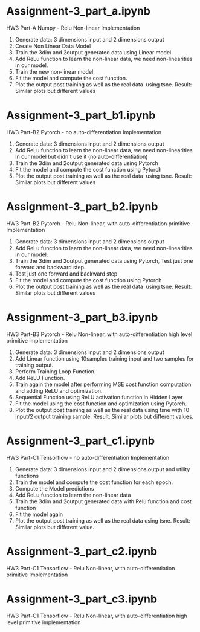 # Assignment-3_part_a.ipynb
HW3 Part-A Numpy - Relu Non-linear Implementation 

1. Generate data: 3 dimensions input and 2 dimensions output 
2. Create Non Linear Data Model
3. Train the 3dim and 2output generated data using Linear model 
4. Add ReLu function to learn the non-linear data, we need non-linearities in our model.
5. Train the new non-linear model.
6. Fit the model and compute the cost function.
7. Plot the output post training as well as the real data  using tsne.
   Result: Similar plots but different values
 
# Assignment-3_part_b1.ipynb
HW3 Part-B2 Pytorch - no auto-differentiation Implementation
1. Generate data: 3 dimensions input and 2 dimensions output 
2. Add ReLu function to learn the non-linear data, we need non-linearities in our model but didn't use it (no auto-differentiation)
3. Train the 3dim and 2output generated data using Pytorch
4. Fit the model and compute the cost function using Pytorch
5. Plot the output post training as well as the real data  using tsne.
   Result: Similar plots but different values

# Assignment-3_part_b2.ipynb
HW3 Part-B2 Pytorch - Relu Non-linear, with auto-differentiation primitive Implementation

1. Generate data: 3 dimensions input and 2 dimensions output 
2. Add ReLu function to learn the non-linear data, we need non-linearities in our model.
3. Train the 3dim and 2output generated data using Pytorch, Test just one forward and backward step.
4. Test just one forward and backward step
5. Fit the model and compute the cost function using Pytorch
6. Plot the output post training as well as the real data  using tsne.
   Result: Similar plots but different values
 
# Assignment-3_part_b3.ipynb
HW3 Part-B3 Pytorch - Relu Non-linear, with auto-differentiation high level primitive implementation
1. Generate data: 3 dimensions input and 2 dimensions output 
2. Add Linear function using 10samples training input and two samples for training output.
3. Perform Training Loop Function.
4. Add ReLU Function.
5. Train again the model after performing MSE cost function computation and adding ReLU and optimization. 
6. Sequential Function using ReLU activation function in Hidden Layer
7. Fit the model using the cost function and optimization using Pytorch.
8. Plot the output post training as well as the real data using tsne with 10 input/2 output training sample. Result: Similar plots but different values.

# Assignment-3_part_c1.ipynb
HW3 Part-C1 Tensorflow - no auto-differentiation Implementation
1. Generate data: 3 dimensions input and 2 dimensions output and utility functions
2. Train the model and compute the cost function for each epoch.
3. Compute the Model predictions
4. Add ReLu function to learn the non-linear data
5. Train the 3dim and 2output generated data with Relu function and cost function
6. Fit the model again
7. Plot the output post training as well as the real data using tsne. Result: Similar plots but different value.

# Assignment-3_part_c2.ipynb
HW3 Part-C1 Tensorflow - Relu Non-linear, with auto-differentiation primitive Implementation

# Assignment-3_part_c3.ipynb
HW3 Part-C1 Tensorflow - Relu Non-linear, with auto-differentiation high level primitive implementation
